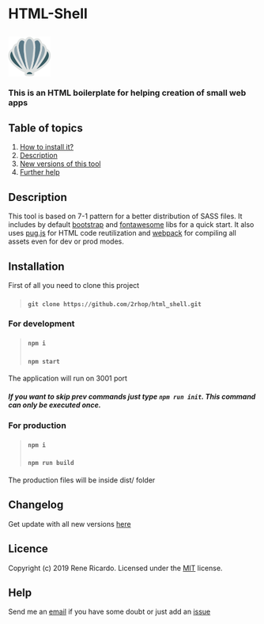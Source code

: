 # HTML-Shell

## <img align="center" alt="html-shell Logo" src="src/images/app-logo.png" height=80 title="html-shell"/>

### This is an HTML boilerplate for helping creation of small web apps

## Table of topics
1. [How to install it?](#installation)
1. [Description](#description)
1. [New versions of this tool](#changelog)
1. [Further help](#help)

## Description

This tool is based on 7-1 pattern for a better distribution of SASS files. It includes by default [bootstrap](https://getbootstrap.com/) and [fontawesome](https://fontawesome.com/) libs for a quick start. It also uses [pug.js](https://pugjs.org/) for HTML code reutilization and [webpack](https://webpack.js.org/) for compiling all assets even for dev or prod modes.

## Installation

First of all you need to clone this project

> #### `git clone https://github.com/2rhop/html_shell.git`

### For development

> #### `npm i`
> #### `npm start`

 The application will run on 3001 port

##### If you want to skip prev commands just type `npm run init`. This command can only be executed once.

### For production

> #### `npm i`
> #### `npm run build`

The production files will be inside dist/ folder

## Changelog

Get update with all new versions [here](https://github.com/2rhop/html_shell/releases)

## Licence
Copyright (c) 2019 Rene Ricardo. Licensed under the [MIT](https://github.com/2rhop/html_shell/blob/master/LICENSE) license.

## Help

Send me an [email](mailto:renerp2016@gmail.com) if you have some doubt or just add an [issue](https://github.com/2rhop/html_shell/issues)